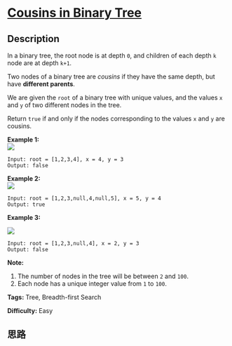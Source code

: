 # [Cousins in Binary Tree][title]

## Description

In a binary tree, the root node is at depth `0`, and children of each depth
`k` node are at depth `k+1`.

Two nodes of a binary tree are _cousins_ if they have the same depth, but have
**different parents**.

We are given the `root` of a binary tree with unique values, and the values
`x` and `y` of two different nodes in the tree.

Return `true` if and only if the nodes corresponding to the values `x` and `y`
are cousins.



**Example 1:  
![](https://assets.leetcode.com/uploads/2019/02/12/q1248-01.png)**
            Input: root = [1,2,3,4], x = 4, y = 3    Output: false    

**Example 2:  
![](https://assets.leetcode.com/uploads/2019/02/12/q1248-02.png)**
            Input: root = [1,2,3,null,4,null,5], x = 5, y = 4    Output: true    

**Example 3:**

**![](https://assets.leetcode.com/uploads/2019/02/13/q1248-03.png)**
            Input: root = [1,2,3,null,4], x = 2, y = 3    Output: false



**Note:**

  1. The number of nodes in the tree will be between `2` and `100`.
  2. Each node has a unique integer value from `1` to `100`.




**Tags:** Tree, Breadth-first Search

**Difficulty:** Easy

## 思路

[title]: https://leetcode.com/problems/cousins-in-binary-tree
